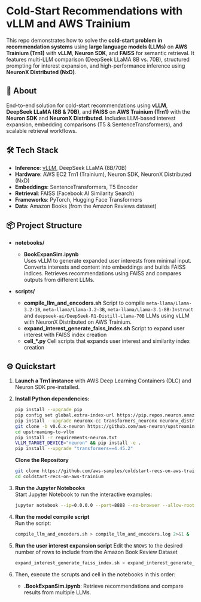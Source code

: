 # Cold-Start Recommendations with vLLM and AWS Trainium

This repo demonstrates how to solve the **cold-start problem in recommendation systems** using **large language models (LLMs)** on **AWS Trainium (Trn1)** with **vLLM**, **Neuron SDK**, and **FAISS** for semantic retrieval. It features multi-LLM comparison (DeepSeek LLaMA 8B vs. 70B), structured prompting for interest expansion, and high-performance inference using **NeuronX Distributed (NxD)**.

## 🚀 About

End-to-end solution for cold-start recommendations using **vLLM**, **DeepSeek LLaMA (8B & 70B)**, and **FAISS** on **AWS Trainium (Trn1)** with the **Neuron SDK** and **NeuronX Distributed**. Includes LLM-based interest expansion, embedding comparisons (T5 & SentenceTransformers), and scalable retrieval workflows.

## 🛠 Tech Stack

- **Inference**: [vLLM](https://github.com/vllm-project/vllm), DeepSeek LLaMA (8B/70B)
- **Hardware**: AWS EC2 Trn1 (Trainium), Neuron SDK, NeuronX Distributed (NxD)
- **Embeddings**: SentenceTransformers, T5 Encoder
- **Retrieval**: FAISS (Facebook AI Similarity Search)
- **Frameworks**: PyTorch, Hugging Face Transformers
- **Data**: Amazon Books (from the Amazon Reviews dataset)

## 📦 Project Structure

- **notebooks/**
  - **BookExpanSim.ipynb**  
    Uses vLLM to generate expanded user interests from minimal input.
    Converts interests and content into embeddings and builds FAISS indices.
    Retrieves recommendations using FAISS and compares outputs from different LLMs.

- **scripts/**
  - **compile_llm_and_encoders.sh**
    Script to compile `meta-llama/Llama-3.2-1B`, `meta-llama/Llama-3.2-3B`, `meta-llama/Llama-3.1-8B-Instruct` and `deepseek-ai/DeepSeek-R1-Distill-Llama-70B` LLMs using vLLM with NeuronX Distributed on AWS Trainium.
  - **expand_interest_generate_faiss_index.sh**
    Script to expand user interest with FAISS index creation
  - **cell_*.py** 
    Cell scripts that expands user interest and similarity index creation


## ⚙️ Quickstart

1. **Launch a Trn1 instance** with AWS Deep Learning Containers (DLC) and Neuron SDK pre-installed.
2. **Install Python dependencies:**
   ```bash
   pip install --upgrade pip
   pip config set global.extra-index-url https://pip.repos.neuron.amazonaws.com
   pip install --upgrade neuronx-cc transformers_neuronx neuronx_distributed transformers torch-neuronx accelerate triton protobuf sentence_transformers
   git clone -b v0.6.x-neuron https://github.com/aws-neuron/upstreaming-to-vllm.git
   cd upstreaming-to-vllm
   pip install -r requirements-neuron.txt
   VLLM_TARGET_DEVICE="neuron" && pip install -e .
   pip install --upgrade "transformers==4.45.2"
   ```

   **Clone the Repository**  
   ```bash
   git clone https://github.com/aws-samples/coldstart-recs-on-aws-trainium.git
   cd coldstart-recs-on-aws-trainium
   ```

3. **Run the Jupyter Notebooks**  
   Start Jupyter Notebook to run the interactive examples:
   ```bash
   jupyter notebook --ip=0.0.0.0 --port=8888 --no-browser --allow-root
   ```

4. **Run the model compile script**  
   Run the script:
   ```bash
   compile_llm_and_encoders.sh > compile_llm_and_encoders.log 2>&1 &
   ```

5. **Run the user interest expansion script**
   Edit the `NROWS` to the desired number of rows to include from the Amazon Book Review Dataset
   ```bash
   expand_interest_generate_faiss_index.sh > expand_interest_generate_faiss_index.log 2>&1 &
   ```

6. Then, execute the scrupts and cell in the notebooks in this order:
   - **.BookExpanSim.ipynb**: Retrieve recommendations and compare results from multiple LLMs.
